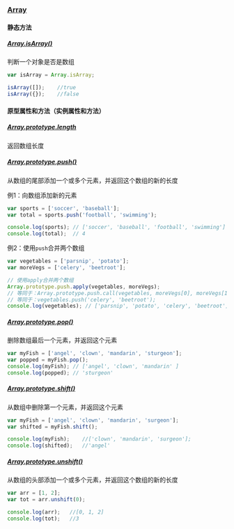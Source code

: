 ### [Array](https://developer.mozilla.org/en-US/docs/Web/JavaScript/Reference/Global_Objects/Array)


#### 静态方法

##### [Array.isArray()](https://developer.mozilla.org/en-US/docs/Web/JavaScript/Reference/Global_Objects/Array/isArray)

判断一个对象是否是数组

```javascript
var isArray = Array.isArray;

isArray([]);    //true
isArray({});    //false
```

#### 原型属性和方法（实例属性和方法）

##### [Array.prototype.length](https://developer.mozilla.org/en-US/docs/Web/JavaScript/Reference/Global_Objects/Array/length)

返回数组长度

##### [Array.prototype.push()](https://developer.mozilla.org/en-US/docs/Web/JavaScript/Reference/Global_Objects/Array/push)

从数组的尾部添加一个或多个元素，并返回这个数组的新的长度

例1：向数组添加新的元素

```javascript
var sports = ['soccer', 'baseball'];
var total = sports.push('football', 'swimming');

console.log(sports); // ['soccer', 'baseball', 'football', 'swimming']
console.log(total);  // 4
```

例2：使用`push`合并两个数组

```javascript
var vegetables = ['parsnip', 'potato'];
var moreVegs = ['celery', 'beetroot'];

// 使用apply合并两个数组
Array.prototype.push.apply(vegetables, moreVegs);
// 等同于：Array.prototype.push.call(vegetables, moreVegs[0], moreVegs[1]);
// 等同于：vegetables.push('celery', 'beetroot');
console.log(vegetables); // ['parsnip', 'potato', 'celery', 'beetroot']
```

##### [Array.prototype.pop()](https://developer.mozilla.org/en-US/docs/Web/JavaScript/Reference/Global_Objects/Array/pop)

删除数组最后一个元素，并返回这个元素

```javascript
var myFish = ['angel', 'clown', 'mandarin', 'sturgeon'];
var popped = myFish.pop();
console.log(myFish); // ['angel', 'clown', 'mandarin' ]
console.log(popped); // 'sturgeon'
```

##### [Array.prototype.shift()](https://developer.mozilla.org/en-US/docs/Web/JavaScript/Reference/Global_Objects/Array/shift)

从数组中删除第一个元素，并返回这个元素

```javascript
var myFish = ['angel', 'clown', 'mandarin', 'surgeon'];
var shifted = myFish.shift(); 

console.log(myFish);    //['clown', 'mandarin', 'surgeon'];
console.log(shifted);   //'angel'
```

##### [Array.prototype.unshift()](https://developer.mozilla.org/en-US/docs/Web/JavaScript/Reference/Global_Objects/Array/unshift)

从数组的头部添加一个或多个元素，并返回这个数组的新的长度

```javascript
var arr = [1, 2];
var tot = arr.unshift(0);

console.log(arr);   //[0, 1, 2]
console.log(tot);   //3
```
